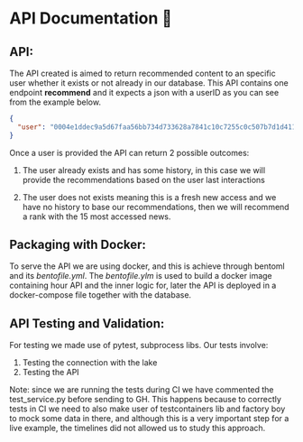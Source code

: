 # API Documentation :pushpin:

## **API**: 

The API created is aimed to return recommended content to an specific user whether it exists or not already in our database.
This API contains one endpoint **recommend** and it expects a json with a userID as you can see from the example below.
```json
{
  "user": "0004e1ddec9a5d67faa56bb734d733628a7841c10c7255c0c507b7d1d4114f06"
}
``` 
Once a user is provided the API can return 2 possible outcomes:

1. The user already exists and has some history, in this case we will provide the recommendations based on the user last interactions

2. The user does not exists meaning this is a fresh new access and we have no history to base our recommendations, then we will recommend a rank with the 15 most accessed news.

## **Packaging with Docker**: 
To serve the API we are using docker, and this is achieve through bentoml and its *bentofile.yml*.
The *bentofile.ylm* is used to build a docker image containing hour API and the inner logic for, later the API is deployed in a docker-compose file together with the database.

## **API Testing and Validation**:

For testing we made use of pytest, subprocess libs.
Our tests involve:
1. Testing the connection with the lake
2. Testing the API

Note: since we are running the tests during CI we have commented the test_service.py before sending to GH.
This happens because to correctly tests in CI we need to also make user of testcontainers lib and factory boy to mock some data in there, and although this is a very important step for a live example, the timelines did not allowed us to study this approach.
